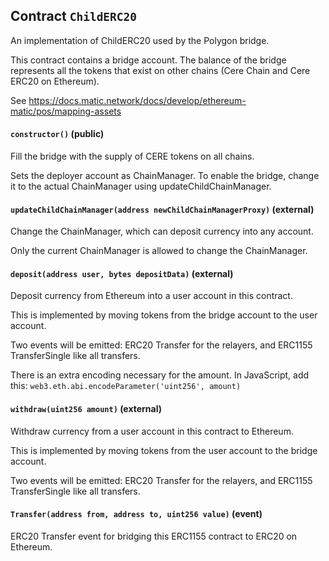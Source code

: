 ## Contract `ChildERC20`

An implementation of ChildERC20 used by the Polygon bridge.

This contract contains a bridge account. The balance of the bridge represents all the tokens
that exist on other chains (Cere Chain and Cere ERC20 on Ethereum).

See https://docs.matic.network/docs/develop/ethereum-matic/pos/mapping-assets




#### `constructor()` (public)

Fill the bridge with the supply of CERE tokens on all chains.

Sets the deployer account as ChainManager. To enable the bridge, change it to the actual ChainManager
using updateChildChainManager.



#### `updateChildChainManager(address newChildChainManagerProxy)` (external)

Change the ChainManager, which can deposit currency into any account.

Only the current ChainManager is allowed to change the ChainManager.



#### `deposit(address user, bytes depositData)` (external)

Deposit currency from Ethereum into a user account in this contract.

This is implemented by moving tokens from the bridge account to the user account.

Two events will be emitted: ERC20 Transfer for the relayers, and ERC1155 TransferSingle like all transfers.

There is an extra encoding necessary for the amount. In JavaScript, add this:
`web3.eth.abi.encodeParameter('uint256', amount)`



#### `withdraw(uint256 amount)` (external)

Withdraw currency from a user account in this contract to Ethereum.

This is implemented by moving tokens from the user account to the bridge account.

Two events will be emitted: ERC20 Transfer for the relayers, and ERC1155 TransferSingle like all transfers.




#### `Transfer(address from, address to, uint256 value)` (event)

ERC20 Transfer event for bridging this ERC1155 contract to ERC20 on Ethereum.



